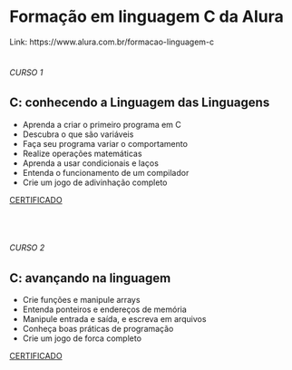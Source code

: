<h1>Formação em linguagem C da Alura</h1>
Link: https://www.alura.com.br/formacao-linguagem-c

<br/>
<br/>

<h6>CURSO 1</h6>
<h2>C: conhecendo a Linguagem das Linguagens</h2>

* Aprenda a criar o primeiro programa em C
* Descubra o que são variáveis
* Faça seu programa variar o comportamento
* Realize operações matemáticas
* Aprenda a usar condicionais e laços
* Entenda o funcionamento de um compilador
* Crie um jogo de adivinhação completo

[CERTIFICADO](https://cursos.alura.com.br/certificate/7ff9f554-57a8-4ccd-a875-c7832e7b3c73)

<br/>
<br/>

<h6>CURSO 2</h6>
<h2>C: avançando na linguagem</h2>

- Crie funções e manipule arrays
- Entenda ponteiros e endereços de memória
- Manipule entrada e saída, e escreva em arquivos
- Conheça boas práticas de programação
- Crie um jogo de forca completo

[CERTIFICADO](https://cursos.alura.com.br/certificate/3c461e9e-f546-408e-94de-9213b883aa4d)






 
 
